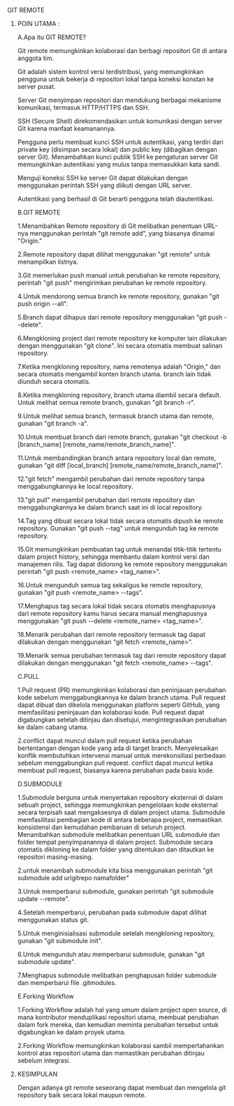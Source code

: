 GIT REMOTE 

1. POIN UTAMA :

   A.Apa itu GIT REMOTE?

   Git remote memungkinkan kolaborasi dan berbagi repositori Git di antara anggota tim.

   Git adalah sistem kontrol versi terdistribusi, yang memungkinkan pengguna untuk bekerja di repositori lokal tanpa koneksi konstan ke server pusat.

   Server Git menyimpan repositori dan mendukung berbagai mekanisme komunikasi, termasuk HTTP/HTTPS dan SSH.

   SSH (Secure Shell) direkomendasikan untuk komunikasi dengan server Git karena manfaat keamanannya.

   Pengguna perlu membuat kunci SSH untuk autentikasi, yang terdiri dari private key (disimpan secara lokal) dan public key (dibagikan dengan server Git).
   Menambahkan kunci publik SSH ke pengaturan server Git memungkinkan autentikasi yang mulus tanpa memasukkan kata sandi.

   Menguji koneksi SSH ke server Git dapat dilakukan dengan menggunakan perintah SSH yang diikuti dengan URL server.

   Autentikasi yang berhasil di Git berarti pengguna telah diautentikasi.

   B.GIT REMOTE

   1.Menambahkan Remote repository di Git melibatkan penentuan URL-nya menggunakan perintah "git remote add", yang biasanya dinamai "Origin."

   2.Remote repository dapat dilihat menggunakan "git remote" untuk menampilkan listnya.

   3.Git memerlukan push manual untuk perubahan ke remote repository, perintah "git push" mengirimkan perubahan ke remote repository.

   4.Untuk mendorong semua branch ke remote repository, gunakan "git push origin --all".

   5.Branch dapat dihapus dari remote repository menggunakan "git push --delete".

   6.Mengkloning project dari remote repository ke komputer lain dilakukan dengan menggunakan "git clone". Ini secara otomatis membuat salinan repository.

   7.Ketika mengkloning repository, nama remotenya adalah "Origin," dan secara otomatis mengambil konten branch utama. branch lain tidak diunduh secara otomatis.

   8.Ketika mengkloning repository, branch utama diambil secara default. Untuk melihat semua remote branch, gunakan "git branch -r".

   9.Untuk melihat semua branch, termasuk branch utama dan remote, gunakan "git branch -a".

   10.Untuk membuat branch dari remote branch, gunakan "git checkout -b [branch_name] [remote_name/remote_branch_name]".

   11.Untuk membandingkan branch antara repository local dan remote, gunakan "git diff [local_branch] [remote_name/remote_branch_name]".

   12."git fetch" mengambil perubahan dari remote repository tanpa menggabungkannya ke local repository.

   13."git pull" mengambil perubahan dari remote repository dan menggabungkannya ke dalam branch saat ini di local repository.

   14.Tag yang dibuat secara lokal tidak secara otomatis dipush ke remote repository. Gunakan "git push --tag" untuk mengunduh tag ke remote repository.

   15.Git memungkinkan pembuatan tag untuk menandai titik-titik tertentu dalam project history, sehingga membantu dalam kontrol versi dan manajemen rilis.
      Tag dapat didorong ke remote repository menggunakan perintah "git push <remote_name> <tag_name>".

   16.Untuk mengunduh semua tag sekaligus ke remote repository, gunakan "git push <remote_name> --tags".

   17.Menghapus tag secara lokal tidak secara otomatis menghapusnya dari remote repository kamu harus secara manual menghapusnya menggunakan "git push --delete <remote_name> <tag_name>".

   18.Menarik perubahan dari remote repository termasuk tag dapat dilakukan dengan menggunakan "git fetch <remote_name>".

   19.Menarik semua perubahan termasuk tag dari remote repository dapat dilakukan dengan menggunakan "git fetch <remote_name> --tags".

   C.PULL

   1.Pull request (PR) memungkinkan kolaborasi dan peninjauan perubahan kode sebelum menggabungkannya ke dalam branch utama.
     Pull request dapat dibuat dan dikelola menggunakan platform seperti GitHub, yang memfasilitasi peninjauan dan kolaborasi kode.
     Pull request dapat digabungkan setelah ditinjau dan disetujui, mengintegrasikan perubahan ke dalam cabang utama.

   2.conflict dapat muncul dalam pull request ketika perubahan bertentangan dengan kode yang ada di target branch.
     Menyelesaikan konflik membutuhkan intervensi manual untuk merekonsiliasi perbedaan sebelum menggabungkan pull request.
     conflict dapat muncul ketika membuat pull request, biasanya karena perubahan pada basis kode.

   D.SUBMODULE

   1.Submodule berguna untuk menyertakan repository eksternal di dalam sebuah project, sehingga memungkinkan pengelolaan kode eksternal secara terpisah saat mengaksesnya di dalam project utama.
     Submodule memfasilitasi pembagian kode di antara beberapa project, memastikan konsistensi dan kemudahan pembaruan di seluruh project.
     Menambahkan submodule melibatkan penentuan URL submodule dan folder tempat penyimpanannya di dalam project.
     Submodule secara otomatis dikloning ke dalam folder yang ditentukan dan ditautkan ke repositori masing-masing.

   2.untuk menambah submodule kita bisa menggunakan perintah "git submodule add urlgitrepo namafolder"

   3.Untuk memperbarui submodule, gunakan perintah "git submodule update --remote".

   4.Setelah memperbarui, perubahan pada submodule dapat dilihat menggunakan status git.

   5.Untuk menginisialisasi submodule setelah mengkloning repository, gunakan "git submodule init".

   6.Untuk mengunduh atau memperbarui submodule, gunakan "git submodule update".

   7.Menghapus submodule melibatkan penghapusan folder submodule dan memperbarui file .gitmodules.

   E.Forking Workflow

   1.Forking Workflow adalah hal yang umum dalam project open source, di mana kontributor menduplikasi repositori utama, membuat perubahan dalam fork mereka, dan kemudian meminta perubahan tersebut untuk digabungkan ke dalam proyek utama.

   2.Forking Workflow memungkinkan kolaborasi sambil mempertahankan kontrol atas repositori utama dan memastikan perubahan ditinjau sebelum integrasi.


2. KESIMPULAN

   Dengan adanya git remote seseorang dapat membuat dan mengelola git repository baik secara lokal maupun remote.
   
   
